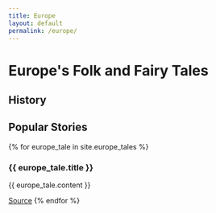 ```yaml
---
title: Europe
layout: default
permalink: /europe/
---
```

<h1>Europe's Folk and Fairy Tales</h1>

<h2>History</h2>

<h2>Popular Stories</h2>

{% for europe_tale in site.europe_tales %}
  <h3>{{ europe_tale.title }}</h3>
  <p>{{ europe_tale.content }}</p>
  <a href="{{ europe_tale.source }}" target="_blank">Source</a>
{% endfor %}
